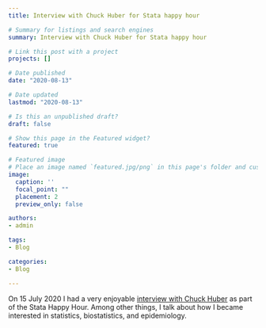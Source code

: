 ```yaml
---
title: Interview with Chuck Huber for Stata happy hour

# Summary for listings and search engines
summary: Interview with Chuck Huber for Stata happy hour

# Link this post with a project
projects: []

# Date published
date: "2020-08-13"

# Date updated
lastmod: "2020-08-13"

# Is this an unpublished draft?
draft: false

# Show this page in the Featured widget?
featured: true

# Featured image
# Place an image named `featured.jpg/png` in this page's folder and customize its options here.
image:
  caption: ''
  focal_point: ""
  placement: 2
  preview_only: false

authors:
- admin

tags:
- Blog

categories:
- Blog

---
```


On 15 July 2020 I had a very enjoyable [interview with Chuck Huber](https://www.facebook.com/StataCorp/videos/712138249583264) as part of the Stata Happy Hour. Among other things, I talk about how I became interested in statistics, biostatistics, and epidemiology.



